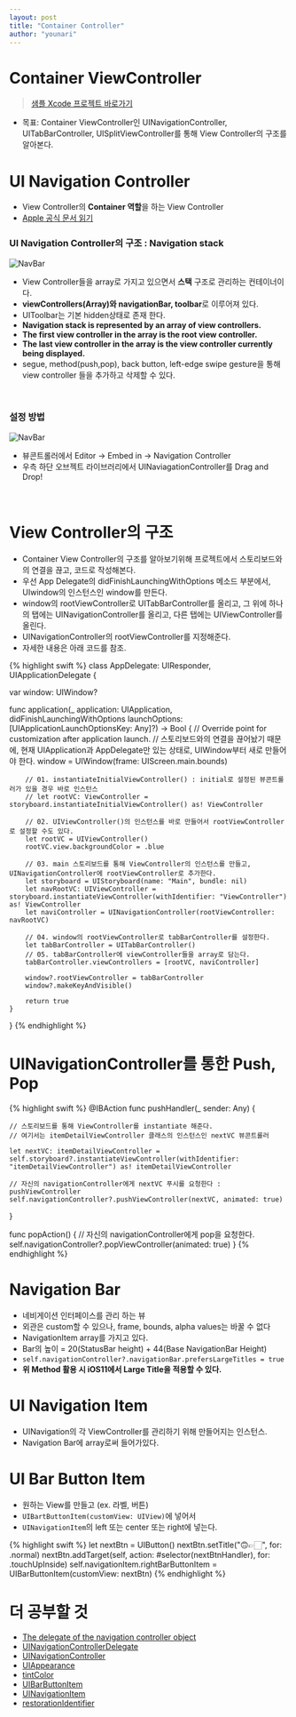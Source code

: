 ```yaml
---
layout: post
title: "Container Controller"
author: "younari"
---
```


# Container ViewController

> [샘플 Xcode 프로젝트 바로가기](https://github.com/younari/tastySwift/tree/master/1011_NavigationController)

- 목표: Container ViewController인 UINavigationController, UITabBarController, UISplitViewController를 통해 View Controller의 구조를 알아본다. 

# UI Navigation Controller

- View Controller의 **Container 역할**을 하는 View Controller
- [Apple 공식 문서 읽기](https://developer.apple.com/documentation/uikit/uinavigationcontroller)

###  UI Navigation Controller의 구조 : Navigation stack
![NavBar](https://younari.github.io/images/NavController.png)

- View Controller들을 array로 가지고 있으면서 **스택** 구조로 관리하는 컨테이너이다.
- **viewControllers(Array)와 navigationBar, toolbar**로 이루어져 있다.
- UIToolbar는 기본 hidden상태로 존재 한다.
- **Navigation stack is represented by an array of view controllers.**
- **The first view controller in the array is the root view controller.**
- **The last view controller in the array is the view controller currently being displayed.**
- segue, method(push,pop), back button, left-edge swipe gesture을 통해 view controller 들을 추가하고 삭제할 수 있다.


<br>

### 설정 방법
![NavBar](https://younari.github.io/images/NavShowPresent.jpg)

- 뷰콘트롤러에서 Editor -> Embed in -> Navigation Controller
- 우측 하단 오브젝트 라이브러리에서 UINaviagationController를 Drag and Drop!


<br>

# View Controller의 구조
- Container View Controller의 구조를 알아보기위해 프로젝트에서 스토리보드와의 연결을 끊고, 코드로 작성해본다.
- 우선 App Delegate의 didFinishLaunchingWithOptions 메소드 부분에서, UIwindow의 인스턴스인 window를 만든다.
- window의 rootViewController로 UITabBarController를 올리고, 그 위에 하나의 탭에는 UINavigationController를 올리고, 다른 탭에는 UIViewController를 올린다.
- UINavigationController의 rootViewController를 지정해준다.
- 자세한 내용은 아래 코드를 참조.


{% highlight swift %}
class AppDelegate: UIResponder, UIApplicationDelegate {

var window: UIWindow?
    
func application(_ application: UIApplication, didFinishLaunchingWithOptions launchOptions: [UIApplicationLaunchOptionsKey: Any]?) -> Bool {
        // Override point for customization after application launch.
        // 스토리보드와의 연결을 끊어놨기 때문에, 현재 UIApplication과 AppDelegate만 있는 상태로, UIWindow부터 새로 만들어야 한다.
        window = UIWindow(frame: UIScreen.main.bounds)
        
        // 01. instantiateInitialViewController() : initial로 설정된 뷰콘트롤러가 있을 경우 바로 인스턴스
        // let rootVC: ViewController = storyboard.instantiateInitialViewController() as! ViewController
        
        // 02. UIViewController()의 인스턴스를 바로 만들어서 rootViewController로 설정할 수도 있다.
        let rootVC = UIViewController()
        rootVC.view.backgroundColor = .blue
        
        // 03. main 스토리보드를 통해 ViewController의 인스턴스를 만들고, UINavigationController에 rootViewController로 추가한다.
        let storyboard = UIStoryboard(name: "Main", bundle: nil)
        let navRootVC: UIViewController = storyboard.instantiateViewController(withIdentifier: "ViewController") as! ViewController
        let naviController = UINavigationController(rootViewController: navRootVC)
        
        // 04. window의 rootViewController로 tabBarController를 설정한다.
        let tabBarController = UITabBarController()
        // 05. tabBarController에 viewController들을 array로 담는다.
        tabBarController.viewControllers = [rootVC, naviController]
        
        window?.rootViewController = tabBarController
        window?.makeKeyAndVisible()
        
        return true
    }
}
{% endhighlight %}

# UINavigationController를 통한 Push, Pop

{% highlight swift %}
@IBAction func pushHandler(_ sender: Any) {

	// 스토리보드를 통해 ViewController를 instantiate 해준다.
	// 여기서는 itemDetailViewController 클래스의 인스턴스인 nextVC 뷰콘트롤러
 
    let nextVC: itemDetailViewController = self.storyboard?.instantiateViewController(withIdentifier: "itemDetailViewController") as! itemDetailViewController
    
    // 자신의 navigationController에게 nextVC 푸시를 요청한다 : pushViewController
    self.navigationController?.pushViewController(nextVC, animated: true)
}
    
func popAction() {
	// 자신의 navigationController에게 pop을 요청한다.
    self.navigationController?.popViewController(animated: true)
}
{% endhighlight %}


# Navigation Bar
- 네비게이션 인터페이스를 관리 하는 뷰
- 외관은 custom할 수 있으나, frame, bounds, alpha values는 바꿀 수 없다
- NavigationItem array를 가지고 있다.
- Bar의 높이 = 20(StatusBar height) + 44(Base NavigationBar Height)
- `self.navigationController?.navigationBar.prefersLargeTitles = true`
- **위 Method 활용 시 iOS11에서 Large Title을 적용할 수 있다.**

# UI Navigation Item
- UINavigation의 각 ViewController를 관리하기 위해 만들어지는 인스턴스.
- Navigation Bar에 array로써 들어가있다.

# UI Bar Button Item
- 원하는 View를 만들고 (ex. 라벨, 버튼)
- `UIBartButtonItem(customView: UIView)`에 넣어서
- `UINavigationItem`의 left 또는 center 또는 right에 넣는다.

{% highlight swift %}
let nextBtn = UIButton()
nextBtn.setTitle("🙃👉🏻", for: .normal)
nextBtn.addTarget(self, action: #selector(nextBtnHandler), for: .touchUpInside)
self.navigationItem.rightBarButtonItem = UIBarButtonItem(customView: nextBtn)
{% endhighlight %}

# 더 공부할 것
- [The delegate of the navigation controller object](https://developer.apple.com/documentation/uikit/uinavigationcontroller/1621876-delegate)
- [UINavigationControllerDelegate](https://developer.apple.com/documentation/uikit/uinavigationcontrollerdelegate)
- [UINavigationController](https://developer.apple.com/documentation/uikit/uinavigationcontroller)
- [UIAppearance](https://developer.apple.com/documentation/uikit/uiappearance)
- [tintColor](https://developer.apple.com/documentation/uikit/uinavigationbar/1624937-tintcolor)
- [UIBarButtonItem](https://developer.apple.com/documentation/uikit/uibarbuttonitem)
- [UINavigationItem](https://developer.apple.com/documentation/uikit/uinavigationitem)
- [restorationIdentifier](https://developer.apple.com/documentation/uikit/uiviewcontroller/1621499-restorationidentifier)
